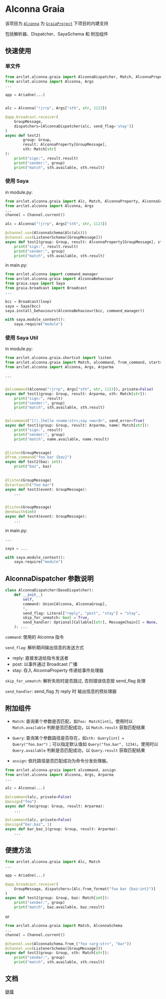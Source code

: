 # Alconna Graia

该项目为 [`Alconna`](https://github.com/ArcletProject/Alconna) 为 [`GraiaProject`](https://github.com/GraiaProject) 下项目的内建支持

包括解析器、Dispatcher、SayaSchema 和 附加组件

## 快速使用

### 单文件

```python
from arclet.alconna.graia import AlconnaDispatcher, Match, AlconnaProperty
from arclet.alconna import Alconna, Args
...

app = Ariadne(...)


alc = Alconna("!jrrp", Args["sth", str, 1123])

@app.broadcast.receiver(
    GroupMessage,
    dispatchers=[AlconnaDispatcher(alc, send_flag='stay')]
)
async def test2(
        group: Group,
        result: AlconnaProperty[GroupMessage],
        sth: Match[str]
):
    print("sign:", result.result)
    print("sender:", group)
    print("match", sth.available, sth.result)
```
### 使用 Saya

in module.py:
```python
from arclet.alconna.graia import Alc, Match, AlconnaProperty, AlconnaSchema
from arclet.alconna import Alconna, Args
...
channel = Channel.current()

alc = Alconna("!jrrp", Args["sth", str, 1123])

@channel.use(AlconnaSchema(Alc(alc)))
@channel.use(ListenerSchema([GroupMessage]))
async def test2(group: Group, result: AlconnaProperty[GroupMessage], sth: Match[str]):
    print("sign:", result.result)
    print("sender:", group)
    print("match", sth.available, sth.result)


```

in main.py:
```python
from arclet.alconna import command_manager
from arclet.alconna.graia import AlconnaBehaviour
from graia.saya import Saya
from graia.broadcast import Broadcast
...

bcc = Broadcast(loop)
saya = Saya(bcc)
saya.install_behaviours(AlconnaBehaviour(bcc, command_manager))

with saya.module_context():
    saya.require("module")

```
### 使用 Saya Util

in module.py:

```python
from arclet.alconna.graia.shortcut import listen
from arclet.alconna.graia import Match, alcommand, from_command, startswith, endswith
from arclet.alconna import Alconna, Args, Arparma

...


@alcommand(Alconna("!jrrp", Args["sth", str, 1123]), private=False)
async def test1(group: Group, result: Arparma, sth: Match[str]):
    print("sign:", result)
    print("sender:", group)
    print("match", sth.available, sth.result)


@alcommand("[!|.]hello <name:str>;say <word>", send_error=True)
async def test1(group: Group, result: Arparma, name: Match[str]):
    print("sign:", result)
    print("sender:", group)
    print("match", name.available, name.result)

    
@listen(GroupMessage) 
@from_command("foo bar {baz}")
async def test2(baz: int):
    print("baz", baz)
    
    
@listen(GroupMessage)
@startswith("foo bar")
async def test3(event: GroupMessage):
    ...


@listen(GroupMessage)
@endswith(int)
async def test4(event: GroupMessage):
    ...
```

in main.py:
```python
...

saya = ...

with saya.module_context():
    saya.require("module")

```

## AlconnaDispatcher 参数说明

```python
class AlconnaDispatcher(BaseDispatcher):
    def __init__(
        self,
        command: Union[Alconna, AlconnaGroup],
        *,
        send_flag: Literal["reply", "post", "stay"] = "stay",
        skip_for_unmatch: bool = True,
        send_handler: Optional[Callable[[str], MessageChain]] = None,
    ): ...
```

`command`: 使用的 Alconna 指令

`send_flag`: 解析期间输出信息的发送方式
- reply: 直接发送给指令发送者
- post: 以事件通过 Broadcast 广播
- stay: 存入 AlconnaProperty 传递给事件处理器

`skip_for_unmatch`: 解析失败时是否跳过, 否则错误信息按 send_flag 处理

`send_handler`: send_flag 为 reply 时 输出信息的预处理器

## 附加组件

- `Match`: 查询某个参数是否匹配，如`foo: Match[int]`。使用时以 `Match.available` 判断是否匹配成功，以
`Match.result` 获取匹配结果

- `Query`: 查询某个参数路径是否存在，如`sth: Query[int] = Query("foo.bar")`；可以指定默认值如
`Query("foo.bar", 1234)`。使用时以 `Query.available` 判断是否匹配成功，以 `Query.result` 获取匹配结果

- `assign`: 依托路径是否匹配成功为命令分发处理器。

```python
from arclet.alconna.graia import alcommand, assign
from arclet.alconna import Alconna, Args, Arparma
...

alc = Alconna(...)

@alcommand(alc, private=False)
@assign("foo")
async def foo(group: Group, result: Arparma):
    ...

@alcommand(alc, private=False)
@assign("bar.baz", 1)
async def bar_baz_1(group: Group, result: Arparma):
    ...
```

## 便捷方法

```python
from arclet.alconna.graia import Alc, Match
...

app = Ariadne(...)

@app.broadcast.receiver(
    GroupMessage, dispatchers=[Alc.from_format("foo bar {baz:int}")]
)
async def test2(group: Group, baz: Match[int]):
    print("sender:", group)
    print("match", baz.available, baz.result)
```

or

```python
from arclet.alconna.graia import Match, AlconnaSchema
...
channel = Channel.current()

@channel.use(AlconnaSchema.from_("foo <arg:str>", "bar"))
@channel.use(ListenerSchema([GroupMessage]))
async def test2(group: Group, sth: Match[str]):
    print("sender:", group)
    print("match", sth.available, sth.result)
```

## 文档

[链接](https://graiax.cn/guide/alconna.html#kirakira%E2%98%86dokidoki%E7%9A%84dispatcher)